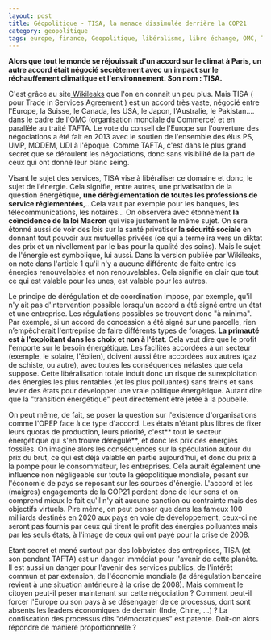 ```yaml
---
layout: post
title: Géopolitique - TISA, la menace dissimulée derrière la COP21
category: geopolitique
tags: europe, finance, Geopolitique, libéralisme, libre échange, OMC, TAFTA, TISA
---
```

**Alors que tout le monde se réjouissait d'un accord sur le climat à Paris, un autre accord était négocié secrètement avec un impact sur le réchauffement climatique et l'environnement. Son nom : TISA.**

C'est grâce au site<a href="https://wikileaks.org/tisa/TiSA-Energy-Related-Services-Proposal-IS-NO/page-3.html"> Wikileaks</a> que l'on en connait un peu plus. Mais TISA ( pour Trade in Services Agreement ) est un accord très vaste, négocié entre l'Europe, la Suisse, le Canada, les USA, le Japon, l'Australie, le Pakistan.... dans le cadre de l'OMC (organisation mondiale du Commerce) et en parallèle au traité TAFTA. Le vote du conseil de l'Europe sur l'ouverture des négociations a été fait en 2013 avec le soutien de l'ensemble des élus PS, UMP, MODEM, UDI à l'époque. Comme TAFTA, c'est dans le plus grand secret que se déroulent les négociations, donc sans visibilité de la part de ceux qui ont donné leur blanc seing.

Visant le sujet des services, TISA vise à libéraliser ce domaine et donc, le sujet de l'énergie. Cela signifie, entre autres, une privatisation de la question énergétique, **une dérèglementation de toutes les professions de service réglementées**,...Cela vaut par exemple pour les banques, les télécommunications, les notaires... On observera avec étonnement **la coïncidence de la loi Macron** qui vise justement le même sujet. On sera étonné aussi de voir des lois sur la santé privatiser **la sécurité sociale** en donnant tout pouvoir aux mutuelles privées (ce qui à terme ira vers un diktat des prix et un nivellement par le bas pour la qualité des soins). Mais le sujet de l'énergie est symbolique, lui aussi. Dans la version publiée par Wikileaks, on note dans l'article 1 qu'il n'y a aucune différente de faite entre les énergies renouvelables et non renouvelables. Cela signifie en clair que tout ce qui est valable pour les unes, est valable pour les autres.

Le principe de dérégulation et de coordination impose, par exemple, qu'il n'y ait pas d'intervention possible lorsqu'un accord a été signé entre un état et une entreprise. Les régulations possibles se trouvent donc "à minima". Par exemple, si un accord de concession a été signé sur une parcelle, rien n’empêcherait l'entreprise de faire différents types de forages. **La primauté est à l'exploitant dans les choix et non à l'état**. Cela veut dire que le profit l'emporte sur le besoin énergétique. Les facilités accordées à un secteur (exemple, le solaire, l'éolien), doivent aussi être accordées aux autres (gaz de schiste, ou autre), avec toutes les conséquences néfastes que cela suppose. Cette libéralisation totale induit donc un risque de surexploitation des énergies les plus rentables (et les plus polluantes) sans freins et sans levier des états pour développer une vraie politique énergétique. Autant dire que la "transition énergétique" peut directement être jetée à la poubelle.

On peut même, de fait, se poser la question sur l'existence d'organisations comme l'OPEP face à ce type d'accord. Les états n'étant plus libres de fixer leurs quotas de production, leurs priorité, c'est** tout le secteur énergétique qui s'en trouve dérégulé**, et donc les prix des énergies fossiles. On imagine alors les conséquences sur la spéculation autour du prix du brut, ce qui est déjà valable en partie aujourd'hui, et donc du prix à la pompe pour le consommateur, les entreprises. Cela aurait également une influence non négligeable sur toute la géopolitique mondiale, pesant sur l'économie de pays se reposant sur les sources d'énergie. L'accord et les (maigres) engagements de la COP21 perdent donc de leur sens et on comprend mieux le fait qu'il n'y ait aucune sanction ou contrainte mais des objectifs virtuels. Pire même, on peut penser que dans les fameux 100 milliards destinés en 2020 aux pays en voie de développement, ceux-ci ne seront pas fournis par ceux qui tirent le profit des énergies polluantes mais par les seuls états, à l'image de ceux qui ont payé pour la crise de 2008.

Etant secret et mené surtout par des lobbyistes des entreprises, TISA (et son pendant TAFTA) est un danger immédiat pour l'avenir de cette planète. Il est aussi un danger pour l'avenir des services publics, de l'intérêt commun et par extension, de l'économie mondiale (la dérégulation bancaire revient à une situation antérieure à la crise de 2008). Mais comment le citoyen peut-il peser maintenant sur cette négociation ? Comment peut-il forcer l'Europe ou son pays à se désengager de ce processus, dont sont absents les leaders économiques de demain (Inde, Chine, ...) ? La confiscation des processus dits "démocratiques" est patente. Doit-on alors répondre de manière proportionnelle ?

